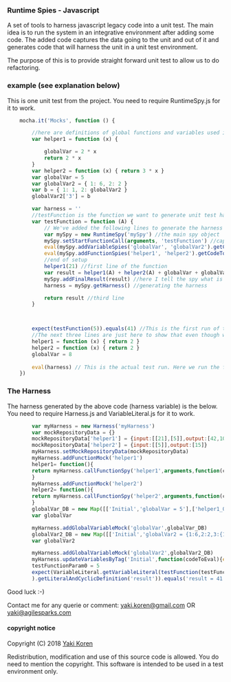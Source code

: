 ### Runtime Spies - Javascript
A set of tools to harness javascript legacy code into a unit test.
The main idea is to run the system in an integrative environment after adding some code. The added code captures the data going to the unit and out of it and generates code that will harness the unit in a unit test environment.

The purpose of this is to provide straight forward unit test to allow us to do refactoring.

### example (see explanation below)
This is one unit test from the project. You need to require RuntimeSpy.js for it to work.

```js
    mocha.it('Mocks', function () {

        //here are definitions of global functions and variables used in our function: 'testFunction'
        var helper1 = function (x) {

            globalVar = 2 * x
            return 2 * x
        }
        var helper2 = function (x) { return 3 * x }
        var globalVar = 5
        var globalVar2 = { 1: 6, 2: 2 }
        var b = { 1: 1, 2: globalVar2 }
        globalVar2['3'] = b

        var harness = ''
        //testFunction is the function we want to generate unit test harness for
        var testFunction = function (A) {
            // We've added the following lines to generate the harness
            var mySpy = new RuntimeSpy('mySpy') //the main spy object
            mySpy.setStartFunctionCall(arguments, 'testFunction') //capturing the function's arguments
            eval(mySpy.addVariableSpies('globalVar', 'globalVar2').getCodeToEvalToSpyOnVariables()) //spying on global variables
            eval(mySpy.addFunctionSpies('helper1', 'helper2').getCodeToEvalToSpyOnFunctions()) //spying on global functions
            //end of setup
            helper1(21) //first line of the function
            var result = helper1(A) + helper2(A) + globalVar + globalVar2['3']['2']['1'] //second line
            mySpy.addFinalResult(result) //here I tell the spy what is the end result so it can later assert on it
            harness = mySpy.getHarness() //generating the harness

            return result //third line
        }



        expect(testFunction(5)).equals(41) //This is the first run of the function, in which we generate the harness
        //The next three lines are just here to show that even though we're changing the global functioins/variables, the results with the harness will be the same
        helper1 = function (x) { return 2 }
        helper2 = function (x) { return 2 }
        globalVar = 8
        
        eval(harness) // This is the actual test run. Here we run the function with the harness. See the next section for the harness
    })
```
### The Harness
The harness generated by the above code (harness variable) is the below. You need to require Harness.js and VariableLiteral.js for it to work.
```js
        var myHarness = new Harness('myHarness')
        var mockRepositoryData = {}
        mockRepositoryData['helper1'] = {input:[[21],[5]],output:[42,10]}
        mockRepositoryData['helper2'] = {input:[[5]],output:[15]}
        myHarness.setMockRepositoryData(mockRepositoryData)
        myHarness.addFunctionMock('helper1')
        helper1= function(){
        return myHarness.callFunctionSpy('helper1',arguments,function(codeToEval){eval(codeToEval)})
        }
        myHarness.addFunctionMock('helper2')
        helper2= function(){
        return myHarness.callFunctionSpy('helper2',arguments,function(codeToEval){eval(codeToEval)})
        }
        globalVar_DB = new Map([['Initial','globalVar = 5'],['helper1_0','globalVar = 42'],['helper1_1','globalVar = 10']])
        var globalVar

        myHarness.addGlobalVariableMock('globalVar',globalVar_DB)
        globalVar2_DB = new Map([['Initial','globalVar2 = {1:6,2:2,3:{1:1}};globalVar2[\'3\'][\'2\']=globalVar2'],['helper1_0','globalVar2 = {1:6,2:2,3:{1:1}};globalVar2[\'3\'][\'2\']=globalVar2'],['helper1_1','globalVar2 = {1:6,2:2,3:{1:1}};globalVar2[\'3\'][\'2\']=globalVar2'],['helper2_0','globalVar2 = {1:6,2:2,3:{1:1}};globalVar2[\'3\'][\'2\']=globalVar2']])
        var globalVar2

        myHarness.addGlobalVariableMock('globalVar2',globalVar2_DB)
        myHarness.updateVariablesByTag('Initial',function(codeToEval){eval(codeToEval)})
        testFunctionParam0 = 5
        expect(VariableLiteral.getVariableLiteral(testFunction(testFunctionParam0)
        ).getLiteralAndCyclicDefinition('result')).equals('result = 41')
```

Good luck :-)

Contact me for any querie or comment: yaki.koren@gmail.com OR yaki@agilesparks.com

#### copyright notice

Copyright (C) 2018 [Yaki Koren](http://github.com/Yakik)
 
Redistribution, modification and use of this source code is allowed. You do need to mention the copyright.
This software is intended to be used in a test environment only.
